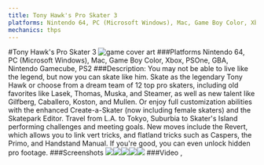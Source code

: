 ```yaml
---
title: Tony Hawk's Pro Skater 3
platforms: Nintendo 64, PC (Microsoft Windows), Mac, Game Boy Color, Xbox, PSOne, GBA, Nintendo Gamecube, PS2
mechanics: thps
---
```

#Tony Hawk's Pro Skater 3
![game cover art](//images.igdb.com/igdb/image/upload/t_cover_big/ckvrca62rzyaemovjk5k.jpg "Logo Title Text 1")
###Platforms
Nintendo 64, PC (Microsoft Windows), Mac, Game Boy Color, Xbox, PSOne, GBA, Nintendo Gamecube, PS2
###Description:
You may not be able to live like the legend, but now you can skate like him. Skate as the legendary Tony Hawk or choose from a dream team of 12 top pro skaters, including old favorites like Lasek, Thomas, Muska, and Steamer, as well as new talent like Gilfberg, Caballero, Koston, and Mullen. Or enjoy full customization abilities with the enhanced Create-a-Skater (now including female skaters) and the Skatepark Editor. Travel from L.A. to Tokyo, Suburbia to Skater's Island performing challenges and meeting goals. New moves include the Revert, which allows you to link vert tricks, and flatland tricks such as Caspers, the Primo, and Handstand Manual. If you're good, you can even unlock hidden pro footage.
###Screenshots
<a target="_blank" href="//images.igdb.com/igdb/image/upload/t_cover_big/c0gwynkji2mcuvz410g8.jpg"><img src="//images.igdb.com/igdb/image/upload/t_thumb/c0gwynkji2mcuvz410g8.jpg"/></a><a target="_blank" href="//images.igdb.com/igdb/image/upload/t_cover_big/lrtfkqbptlydnkfvmwmg.jpg"><img src="//images.igdb.com/igdb/image/upload/t_thumb/lrtfkqbptlydnkfvmwmg.jpg"/></a><a target="_blank" href="//images.igdb.com/igdb/image/upload/t_cover_big/luqw5zzljwgxdaznimog.jpg"><img src="//images.igdb.com/igdb/image/upload/t_thumb/luqw5zzljwgxdaznimog.jpg"/></a><a target="_blank" href="//images.igdb.com/igdb/image/upload/t_cover_big/gutc9vsstkxumzkmw3jj.jpg"><img src="//images.igdb.com/igdb/image/upload/t_thumb/gutc9vsstkxumzkmw3jj.jpg"/></a><a target="_blank" href="//images.igdb.com/igdb/image/upload/t_cover_big/hklcrbypjwduceigroik.jpg"><img src="//images.igdb.com/igdb/image/upload/t_thumb/hklcrbypjwduceigroik.jpg"/></a>
###Video
,
